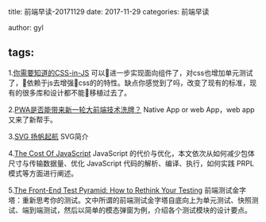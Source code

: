 title: 前端早读-20171129
date: 2017-11-29
categories: 前端早读

author: gyl

tags:
---
1.[你需要知道的CSS-in-JS](http://mp.weixin.qq.com/s?__biz=MzIwNjQwMzUwMQ==&mid=2247485606&idx=1&sn=e1bf67b998da3974c54e4ebe7962683b&chksm=97236a64a054e372fb7475cd7c322a7c826bb2c68fc23e08fa8619f6ee4234eea04d2851261a&mpshare=1&scene=1&srcid=1129vDRSlvCLVvuplgg8tMWe#rd)
可以进一步实现面向组件了，对css也增加单元测试了，依赖于js去增强css的的特性。缺点你感觉到了吗，改变了现有的标准，现有的很多库和设计都不能移植过去了。

2.[PWA是否能带来新一轮大前端技术洗牌？](http://mp.weixin.qq.com/s?__biz=MzIwNjQwMzUwMQ==&mid=2247485600&idx=1&sn=12e229c90cc08e8f14dcc1ae7f27abd6&chksm=97236a62a054e3745bad8b009f46346196cc8b0cd97d3e94636b0bd08b10edd1cee0d2c5df67&mpshare=1&scene=1&srcid=11295bIonocjA3twkdwyigmZ#rd)
Native App or web App，web app又来了新帮手。

3.[SVG 扬帆起航](https://segmentfault.com/a/1190000012148693)
SVG简介

4.[The Cost Of JavaScript](https://medium.com/dev-channel/the-cost-of-javascript-84009f51e99e)
JavaScript 的代价与优化，本文依次从如何减少包体尺寸与传输数据量、优化 JavaScript 代码的解析、编译、执行，如何实践 PRPL 模式等方面进行阐述。

5.[The Front-End Test Pyramid: How to Rethink Your Testing](https://medium.freecodecamp.org/the-front-end-test-pyramid-rethink-your-testing-3b343c2bca51)
前端测试金字塔：重新思考你的测试。文中所谓的前端测试金字塔自底向上为单元测试、快照测试、端到端测试，然后以简单的模态弹窗为例，介绍各个测试模块的设计要点。

